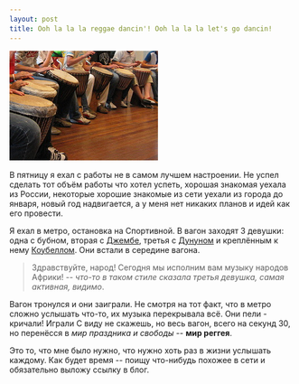 ```yaml
---
layout: post
title: Ooh la la la reggae dancin'! Ooh la la la let's go dancin!
---
```


![Такие дела](/assets/img/djembedrumming.jpg)

В пятницу я ехал с работы не в самом лучшем настроении. Не успел сделать тот объём работы что хотел успеть, хорошая знакомая уехала из России, некоторые хорошие знакомые из сети уехали из города до января, новый год надвигается, а у меня нет никаких планов и идей как его провести.

Я ехал в метро, остановка на Спортивной. В вагон заходят 3 девушки: одна с бубном, вторая с [Джембе](http://ru.wikipedia.org/wiki/%D0%94%D0%B6%D0%B5%D0%BC%D0%B1%D0%B5), третья c [Дунуном](http://en.wikipedia.org/wiki/Dunun) и креплённым к нему [Коубеллом](http://ru.wikipedia.org/wiki/%D0%9A%D0%BE%D0%B2%D0%B1%D0%B5%D0%BB%D0%BB). Они встали в середине вагона.

> Здравствуйте, народ! Сегодня мы исполним вам музыку народов Африки! -- *что-то в таком стиле сказала третья девушка, самая активная, видимо*.

Вагон тронулся и они заиграли. Не смотря на тот факт, что в метро сложно услышать что-то, их музыка перекрывала всё. Они пели - кричали! Играли  С виду не скажешь, но весь вагон, всего на секунд 30, но перенёсся в *мир праздника и свободы* -- **мир реггея**.

Это то, что мне было нужно, что нужно хоть раз в жизни услышать каждому. Как будет время -- поищу что-нибудь похожее в сети и обязательно выложу ссылку в блог.